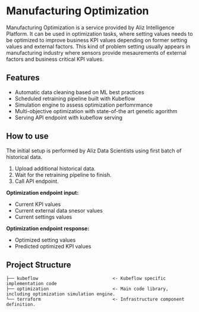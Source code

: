 # Manufacturing Optimization

Manufacturing Optimization is a service provided by Aliz Intelligence Platform. It can be used in optimization tasks, 
where setting values needs to be optimized to improve business KPI values depending on former setting values and 
external factors. This kind of problem setting usually appears in manufacturing industry where sensors provide 
mesaurements of external factors and business critical KPI values. 

## Features

- Automatic data cleaning based on ML best practices
- Scheduled retraining pipeline built with Kubeflow
- Simulation engine to assess optimization perfomrmance
- Multi-objective optimization with state-of-the art genetic agorithm
- Serving API endpoint with kubeflow serving


## How to use

The initial setup is performed by Aliz Data Scientists using first batch of historical data. 

1. Upload additional historical data. 
2. Wait for the retraining pipeline to finish.
3. Call API endpoint.

**Optimization endpoint input:**

- Current KPI values
- Current external data snesor values
- Current settings values

**Optimization endpoint response:**

- Optimized setting values
- Predicted optimized KPI values

## Project Structure

```
├── kubeflow                            <- Kubeflow specific implementation code
├── optimization                        <- Main code library, including optimization simulation engine.
└── terraform                           <- Infrastructure component definition.
```
